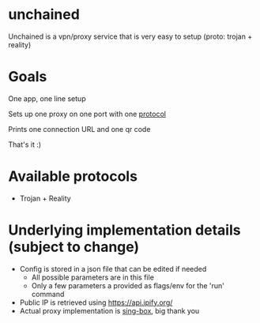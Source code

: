 # unchained
Unchained is a vpn/proxy service that is very easy to setup (proto: trojan + reality)

# Goals
One app, one line setup

Sets up one proxy on one port with one [protocol](#Available-protocols)

Prints one connection URL and one qr code

That's it :)

# Available protocols
- Trojan + Reality

# Underlying implementation details (subject to change)
- Config is stored in a json file that can be edited if needed
    - All possible parameters are in this file
    - Only a few parameters a provided as flags/env for the 'run' command
- Public IP is retrieved using https://api.ipify.org/
- Actual proxy implementation is [sing-box](https://github.com/SagerNet/sing-box), big thank you